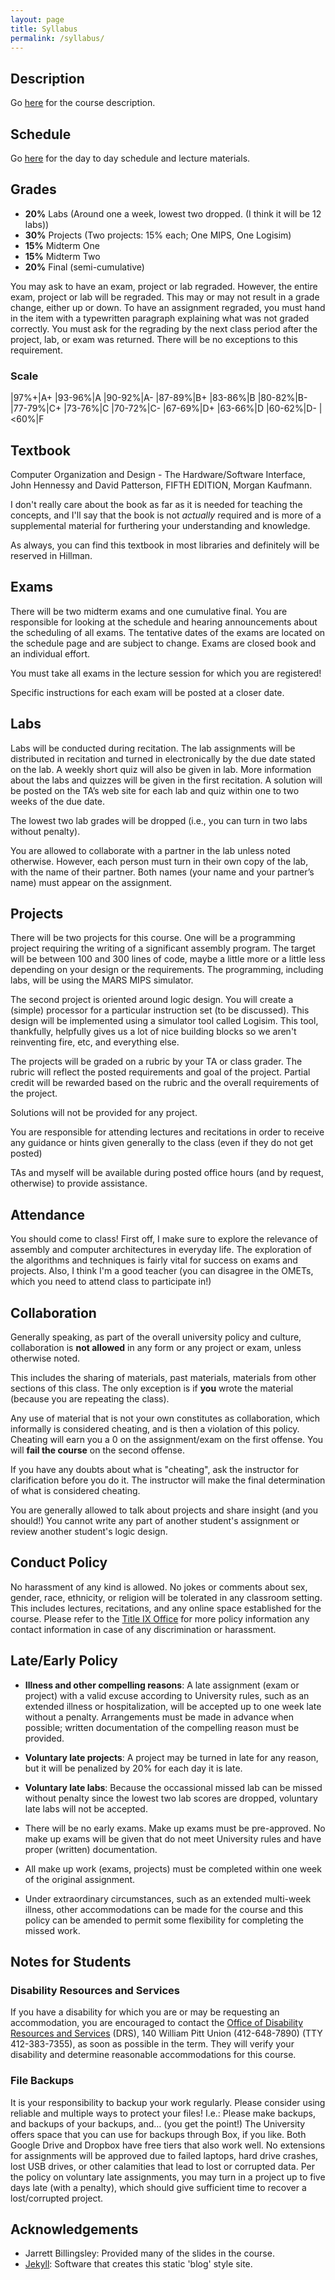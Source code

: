 ```yaml
---
layout: page
title: Syllabus
permalink: /syllabus/
---
```


## Description

Go [here](about) for the course description.

## Schedule

Go [here](schedule) for the day to day schedule and lecture materials.

## Grades

* **20%** Labs (Around one a week, lowest two dropped. (I think it will be 12 labs))
* **30%** Projects (Two projects: 15% each; One MIPS, One Logisim)
* **15%** Midterm One
* **15%** Midterm Two
* **20%** Final (semi-cumulative)

You may ask to have an exam, project or lab regraded. However, the entire exam, project or lab will be regraded. This may or may not result in a grade change, either up or down. To have an assignment regraded, you must hand in the item with a typewritten paragraph explaining what was not graded correctly. You must ask for the regrading by the next class period after the project, lab, or exam was returned. There will be no exceptions to this requirement.

### Scale

|97%+|A+
|93-96%|A
|90-92%|A-
|87-89%|B+
|83-86%|B
|80-82%|B-
|77-79%|C+
|73-76%|C
|70-72%|C-
|67-69%|D+
|63-66%|D
|60-62%|D-
|<60%|F


## Textbook

Computer Organization and Design - The Hardware/Software Interface, John Hennessy and David Patterson, FIFTH EDITION, Morgan Kaufmann.

I don't really care about the book as far as it is needed for teaching the concepts, and I'll say that the book is not *actually* required and is more of a supplemental material for furthering your understanding and knowledge.

As always, you can find this textbook in most libraries and definitely will be reserved in Hillman.

## Exams

There will be two midterm exams and one cumulative final.
You are responsible for looking at the schedule and hearing announcements about the scheduling of all exams.
The tentative dates of the exams are located on the schedule page and are subject to change.
Exams are closed book and an individual effort.

You must take all exams in the lecture session for which you are registered!

Specific instructions for each exam will be posted at a closer date.

## Labs

Labs will be conducted during recitation. The lab assignments will be distributed in recitation and turned in electronically by the due date stated on the lab. A weekly short quiz will also be given in lab. More information about the labs and quizzes will be given in the first recitation. A solution will be posted on the TA’s web site for each lab and quiz within one to two weeks of the due date.

The lowest two lab grades will be dropped (i.e., you can turn in two labs without penalty).

You are allowed to collaborate with a partner in the lab unless noted otherwise. However, each person must turn in their own copy of the lab, with the name of their partner. Both names (your name and your partner’s name) must appear on the assignment.

## Projects

There will be two projects for this course.
One will be a programming project requiring the writing of a significant assembly program.
The target will be between 100 and 300 lines of code, maybe a little more or a little less depending on your design or the requirements.
The programming, including labs, will be using the MARS MIPS simulator.

The second project is oriented around logic design.
You will create a (simple) processor for a particular instruction set (to be discussed).
This design will be implemented using a simulator tool called Logisim.
This tool, thankfully, helpfully gives us a lot of nice building blocks so we aren't reinventing fire, etc, and everything else.

The projects will be graded on a rubric by your TA or class grader.
The rubric will reflect the posted requirements and goal of the project.
Partial credit will be rewarded based on the rubric and the overall requirements of the project.

Solutions will not be provided for any project.

You are responsible for attending lectures and recitations in order to receive any guidance or hints given generally to the class (even if they do not get posted)

TAs and myself will be available during posted office hours (and by request, otherwise) to provide assistance.

## Attendance

You should come to class!
First off, I make sure to explore the relevance of assembly and computer architectures in everyday life.
The exploration of the algorithms and techniques is fairly vital for success on exams and projects.
Also, I think I'm a good teacher (you can disagree in the OMETs, which you need to attend class to participate in!)

## Collaboration

Generally speaking, as part of the overall university policy and culture, collaboration is **not allowed** in any form or any project or exam, unless otherwise noted.

This includes the sharing of materials, past materials, materials from other sections of this class. The only exception is if **you** wrote the material (because you are repeating the class).

Any use of material that is not your own constitutes as collaboration, which informally is considered cheating, and is then a violation of this policy.
Cheating will earn you a 0 on the assignment/exam on the first offense. You will **fail the course** on the second offense.

If you have any doubts about what is "cheating", ask the instructor for clarification before you do it. The instructor will make the final determination of what is considered cheating.

You are generally allowed to talk about projects and share insight (and you should!) You cannot write any part of another student's assignment or review another student's logic design.

## Conduct Policy

No harassment of any kind is allowed.
No jokes or comments about sex, gender, race, ethnicity, or religion will be tolerated in any classroom setting.
This includes lectures, recitations, and any online space established for the course.
Please refer to the [Title IX Office](https://www.titleix.pitt.edu/) for more policy information any contact information in case of any discrimination or harassment.

## Late/Early Policy

* **Illness and other compelling reasons**: A late assignment (exam or project) with a valid excuse according to University rules, such as an extended illness or hospitalization, will be accepted up to one week late without a penalty. Arrangements must be made in advance when possible; written documentation of the compelling reason must be provided.

* **Voluntary late projects**: A project may be turned in late for any reason, but it will be penalized by 20% for each day it is late.

* **Voluntary late labs**: Because the occassional missed lab can be missed without penalty since the lowest two lab scores are dropped, voluntary late labs will not be accepted.

* There will be no early exams. Make up exams must be pre-approved. No make up exams will be given that do not meet University rules and have proper (written) documentation.

* All make up work (exams, projects) must be completed within one week of the original assignment.

* Under extraordinary circumstances, such as an extended multi-week illness, other accommodations can be made for the course and this policy can be amended to permit some flexibility for completing the missed work.

## Notes for Students

### Disability Resources and Services

If you have a disability for which you are or may be requesting an accommodation, you are encouraged to contact the [Office of Disability Resources and Services](https://www.studentaffairs.pitt.edu/drs/) (DRS), 140 William Pitt Union (412-648-7890) (TTY 412-383-7355), as soon as possible in the term. They will verify your disability and determine reasonable accommodations for this course.

### File Backups

It is your responsibility to backup your work regularly. Please consider using reliable and multiple ways to protect your files! I.e.: Please make backups, and backups of your backups, and… (you get the point!) The University offers space that you can use for backups through Box, if you like. Both Google Drive and Dropbox have free tiers that also work well. No extensions for assignments will be approved due to failed laptops, hard drive crashes, lost USB drives, or other calamities that lead to lost or corrupted data. Per the policy on voluntary late assignments, you may turn in a project up to five days late (with a penalty), which should give sufficient time to recover a lost/corrupted project.

## Acknowledgements

* Jarrett Billingsley: Provided many of the slides in the course.
* [Jekyll](https://jekyllrb.com): Software that creates this static 'blog' style site.

